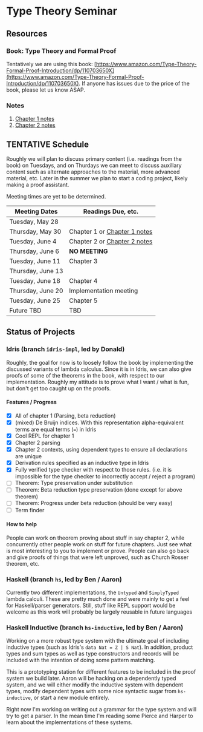 # Type Theory Seminar

## Resources

### Book: Type Theory and Formal Proof
Tentatively we are using this book: [https://www.amazon.com/Type-Theory-Formal-Proof-Introduction/dp/110703650X](https://www.amazon.com/Type-Theory-Formal-Proof-Introduction/dp/110703650X). If anyone has issues due to the price of the book, please let us know ASAP.

### Notes

1. [Chapter 1 notes](https://github.com/donald-pinckney/type-theory-seminar/raw/master/notes/ch1/notes.pdf)
2. [Chapter 2 notes](https://github.com/donald-pinckney/type-theory-seminar/raw/master/notes/ch2/notes.pdf)

## **TENTATIVE** Schedule

Roughly we will plan to discuss primary content (i.e. readings from the book) on Tuesdays, and on Thurdays we can meet to discuss auxillary content such as alternate approaches to the material, more advanced material, etc. Later in the summer we plan to start a coding project, likely making a proof assistant.

Meeting times are yet to be determined.

| Meeting Dates | Readings Due, etc.  |
| ------------- |---------------|
| Tuesday, May 28      |  |
| Thursday, May 30      | Chapter 1 or [Chapter 1 notes](https://github.com/donald-pinckney/type-theory-seminar/raw/master/notes/ch1/notes.pdf)      |
| Tuesday, June 4      | Chapter 2 or [Chapter 2 notes](https://github.com/donald-pinckney/type-theory-seminar/raw/master/notes/ch2/notes.pdf)      |
| Thursday, June 6      |   **NO MEETING**   |
| Tuesday, June 11      | Chapter 3      |
| Thursday, June 13     |       |
| Tuesday, June 18      | Chapter 4      |
| Thursday, June 20     |   Implementation meeting    |
| Tuesday, June 25      | Chapter 5      |
| Future TBD | TBD |


## Status of Projects

### Idris (branch `idris-impl`, led by Donald)

Roughly, the goal for now is to loosely follow the book by implementing the discussed variants of lambda calculus. Since it is in Idris, we can also give proofs of some of the theorems in the book, with respect to our implementation. Roughly my attitude is to prove what I want / what is fun, but don't get too caught up on the proofs.

#### Features / Progress
- [x] All of chapter 1 (Parsing, beta reduction)
- [x] (mixed) De Bruijn indices. With this representation alpha-equivalent terms are equal terms (`=`) in Idris
- [x] Cool REPL for chapter 1
- [x] Chapter 2 parsing
- [x] Chapter 2 contexts, using dependent types to ensure all declarations are unique
- [x] Derivation rules specified as an inductive type in Idris
- [x] Fully verified type checker with respect to those rules. (i.e. it is impossible for the type checker to incorrectly accept / reject a program)
- [ ] Theorem: Type preservation under substitution
- [ ] Theorem: Beta reduction type preservation (done except for above theorem)
- [ ] Theorem: Progress under beta reduction (should be very easy)
- [ ] Term finder

#### How to help

People can work on theorem proving about stuff in say chapter 2, while concurrently other people work on stuff for future chapters. Just see what is most interesting to you to implement or prove. People can also go back and give proofs of things that were left unproved, such as Church Rosser theorem, etc.

### Haskell (branch `hs`, led by Ben / Aaron)
Currently two different implementations, the `Untyped` and `SimplyTyped` lambda
calculi. These are pretty much done and were mainly to get a feel for
Haskell/parser generators. Still, stuff like REPL support would be welcome as
this work will probably be largely reusable in future languages

### Haskell Inductive (branch `hs-inductive`, led by Ben / Aaron)
Working on a more robust type system with the ultimate goal of including
inductive types (such as Idris's `data Nat = Z | S Nat`). In addition, product
types and sum types as well as type constructors and records will be included
with the intention of doing some pattern matching.

This is a prototyping station for different features to be included in the proof
system we build later. Aaron will be hacking on a dependently typed system, and
we will either modify the inductive system with dependent types, modify
dependent types with some nice syntactic sugar from `hs-inductive`, or start a
new module entirely.

Right now I'm working on writing out a grammar for the type system and will try
to get a parser. In the mean time I'm reading some Pierce and Harper to learn
about the implementations of these systems.

